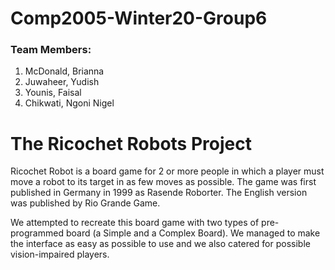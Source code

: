 # Comp2005-Winter20-Group6
### Team Members:
1. McDonald, Brianna
2. Juwaheer, Yudish
3. Younis, Faisal
4. Chikwati, Ngoni Nigel

# The Ricochet Robots Project
Ricochet Robot is a board game for 2 or more people in which a player must
move a robot to its target in as few moves as possible. The game was first
published in Germany in 1999 as Rasende Roborter. The English version was
published by Rio Grande Game.

We attempted to recreate this board game with two types of pre-programmed
board (a Simple and a Complex Board). We managed to make the interface as
easy as possible to use and we also catered for possible vision-impaired
players.
